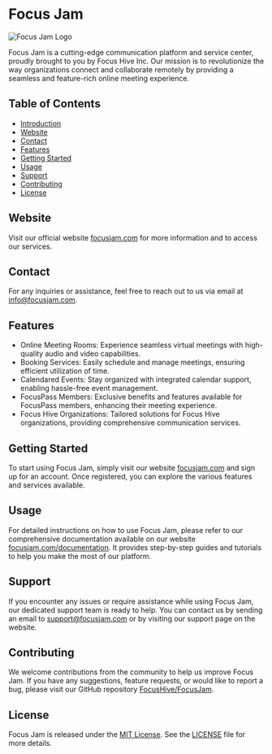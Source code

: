 # Focus Jam

![Focus Jam Logo](https://example.com/logo.png)

Focus Jam is a cutting-edge communication platform and service center, proudly brought to you by Focus Hive Inc. Our mission is to revolutionize the way organizations connect and collaborate remotely by providing a seamless and feature-rich online meeting experience.

## Table of Contents

- [Introduction](#focus-jam)
- [Website](#website)
- [Contact](#contact)
- [Features](#features)
- [Getting Started](#getting-started)
- [Usage](#usage)
- [Support](#support)
- [Contributing](#contributing)
- [License](#license)

## Website

Visit our official website [focusjam.com](https://www.focusjam.com) for more information and to access our services.

## Contact

For any inquiries or assistance, feel free to reach out to us via email at [info@focusjam.com](mailto:info@focusjam.com).

## Features

- Online Meeting Rooms: Experience seamless virtual meetings with high-quality audio and video capabilities.
- Booking Services: Easily schedule and manage meetings, ensuring efficient utilization of time.
- Calendared Events: Stay organized with integrated calendar support, enabling hassle-free event management.
- FocusPass Members: Exclusive benefits and features available for FocusPass members, enhancing their meeting experience.
- Focus Hive Organizations: Tailored solutions for Focus Hive organizations, providing comprehensive communication services.

## Getting Started

To start using Focus Jam, simply visit our website [focusjam.com](https://www.focusjam.com) and sign up for an account. Once registered, you can explore the various features and services available.

## Usage

For detailed instructions on how to use Focus Jam, please refer to our comprehensive documentation available on our website [focusjam.com/documentation](https://www.focusjam.com/documentation). It provides step-by-step guides and tutorials to help you make the most of our platform.

## Support

If you encounter any issues or require assistance while using Focus Jam, our dedicated support team is ready to help. You can contact us by sending an email to [support@focusjam.com](mailto:support@focusjam.com) or by visiting our support page on the website.

## Contributing

We welcome contributions from the community to help us improve Focus Jam. If you have any suggestions, feature requests, or would like to report a bug, please visit our GitHub repository [FocusHive/FocusJam](https://github.com/FocusHive/FocusJam).

## License

Focus Jam is released under the [MIT License](https://github.com/focusjam/focusjam/blob/main/LICENSE). See the [LICENSE](https://github.com/focusjam/focusjam/blob/main/LICENSE) file for more details.
